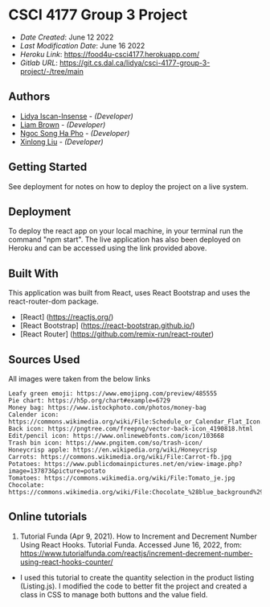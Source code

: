 <!--- The following README.md sample file was adapted from https://gist.github.com/PurpleBooth/109311bb0361f32d87a2#file-readme-template-md by Gabriella Mosquera for academic use ---> 

# CSCI 4177 Group 3 Project

* *Date Created*: June 12 2022
* *Last Modification Date*: June 16 2022
* *Heroku Link*: https://food4u-csci4177.herokuapp.com/
* *Gitlab URL*: https://git.cs.dal.ca/lidya/csci-4177-group-3-project/-/tree/main

## Authors

* [Lidya Iscan-Insense](lidyaiscan@dal.ca) - *(Developer)*
* [Liam Brown](liam.brown@dal.ca) - *(Developer)*
* [Ngoc Song Ha Pho](songhapho@dal.ca) - *(Developer)*
* [Xinlong Liu](xn988864@dal.ca) - *(Developer)*


## Getting Started

See deployment for notes on how to deploy the project on a live system.

## Deployment

To deploy the react app on your local machine, in your terminal run the command "npm start".
The live application has also been deployed on Heroku and can be accessed using the link provided above.

## Built With

This application was built from React, uses React Bootstrap and uses the react-router-dom package.

* [React] (https://reactjs.org/)
* [React Bootstrap] (https://react-bootstrap.github.io/)
* [React Router] (https://github.com/remix-run/react-router)

## Sources Used

All images were taken from the below links

    Leafy green emoji: https://www.emojipng.com/preview/485555
    Pie chart: https://h5p.org/chart#example=6729
    Money bag: https://www.istockphoto.com/photos/money-bag
    Calender icon: https://commons.wikimedia.org/wiki/File:Schedule_or_Calendar_Flat_Icon.svg
    Back icon: https://pngtree.com/freepng/vector-back-icon_4190818.html
    Edit/pencil icon: https://www.onlinewebfonts.com/icon/103668
    Trash bin icon: https://www.pngitem.com/so/trash-icon/
    Honeycrisp apple: https://en.wikipedia.org/wiki/Honeycrisp
    Carrots: https://commons.wikimedia.org/wiki/File:Carrot-fb.jpg
    Potatoes: https://www.publicdomainpictures.net/en/view-image.php?image=137873&picture=potato
    Tomatoes: https://commons.wikimedia.org/wiki/File:Tomato_je.jpg
    Chocolate: https://commons.wikimedia.org/wiki/File:Chocolate_%28blue_background%29.jpg

## Online tutorials
1. Tutorial Funda (Apr 9, 2021). How to Increment and Decrement Number Using React Hooks. Tutorial Funda. Accessed June 16, 2022, from: https://www.tutorialfunda.com/reactjs/increment-decrement-number-using-react-hooks-counter/
- I used this tutorial to create the quantity selection in the product listing (Listing.js). I modified the code to better fit the project and created a class in CSS to manage both buttons and the value field.
